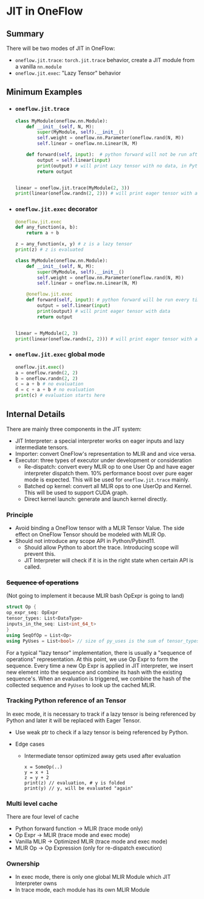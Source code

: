 # JIT in OneFlow

## Summary

There will be two modes of JIT in OneFlow:

- `oneflow.jit.trace`: `torch.jit.trace` behavior, create a JIT module from a vanilla `nn.module`
- `oneflow.jit.exec`: "Lazy Tensor" behavior

## Minimum Examples

- ### `oneflow.jit.trace`

  ```python
  class MyModule(oneflow.nn.Module):
      def __init__(self, N, M):
          super(MyModule, self).__init__()
          self.weight = oneflow.nn.Parameter(oneflow.rand(N, M))
          self.linear = oneflow.nn.Linear(N, M)

      def forward(self, input):  # python forward will not be run after the tracing
          output = self.linear(input)
          print(output) # will print Lazy tensor with no data, in Pytorch it prints tensor with data
          return output


  linear = oneflow.jit.trace(MyModule(2, 3))
  print(linear(oneflow.randn(2, 2))) # will print eager tensor with actual data
  ```

- ### `oneflow.jit.exec` decorator

  ```python
  @oneflow.jit.exec
  def any_function(a, b):
      return a + b

  z = any_function(x, y) # z is a lazy tensor
  print(z) # z is evaluated

  class MyModule(oneflow.nn.Module):
      def __init__(self, N, M):
          super(MyModule, self).__init__()
          self.weight = oneflow.nn.Parameter(oneflow.rand(N, M))
          self.linear = oneflow.nn.Linear(N, M)

      @oneflow.jit.exec
      def forward(self, input): # python forward will be run every time the module it is called
          output = self.linear(input)
          print(output) # will print eager tensor with data
          return output


  linear = MyModule(2, 3)
  print(linear(oneflow.randn(2, 2))) # will print eager tensor with actual data
  ```

- ### `oneflow.jit.exec` global mode

  ```python
  oneflow.jit.exec()
  a = oneflow.randn(2, 2)
  b = oneflow.randn(2, 2)
  c = a + b # no evaluation
  d = c + a + b # no evaluation
  print(c) # evaluation starts here
  ```

## Internal Details

There are mainly three components in the JIT system:

- JIT Interpreter: a special interpreter works on eager inputs and lazy intermediate tensors.
- Importer: convert OneFlow's representation to MLIR and and vice versa.
- Executor: three types of executor under development or consideration
  - Re-dispatch: convert every MLIR op to one User Op and have eager interpreter dispatch them. 10% performance boost over pure eager mode is expected. This will be used for `oneflow.jit.trace` mainly.
  - Batched op kernel: convert all MLIR ops to one UserOp and Kernel. This will be used to support CUDA graph.
  - Direct kernel launch: generate and launch kernel directly.

### Principle

- Avoid binding a OneFlow tensor with a MLIR Tensor Value. The side effect on OneFlow Tensor should be modeled with MLIR Op.
- Should not introduce any scope API in Python/Pybind11.
  - Should allow Python to abort the trace. Introducing scope will prevent this.
  - JIT Interpreter will check if it is in the right state when certain API is called.

### ~~Sequence of operations~~

(Not going to implement it because MLIR bash OpExpr is going to land)

```cpp
struct Op {
op_expr_seq: OpExpr
tensor_types: List<DataType>
inputs_in_the_seq: List<int_64_t>
}
using SeqOfOp = List<Op>
using PyUses = List<bool> // size of py_uses is the sum of tensor_types' sizes
```

For a typical "lazy tensor" implementation, there is usually a "sequence of operations" representation. At this point, we use Op Expr to form the sequence. Every time a new Op Expr is applied in JIT interpreter, we insert new element into the sequence and combine its hash with the existing sequence's. When an evaluation is triggered, we combine the hash of the collected sequence and `PyUses` to look up the cached MLIR.

### Tracking Python reference of an Tensor

In exec mode, it is necessary to track if a lazy tensor is being referenced by Python and later it will be replaced with Eager Tensor.

- Use weak ptr to check if a lazy tensor is being referenced by Python.
- Edge cases

  - Intermediate tensor optimized away gets used after evaluation
    ```python3
    x = SomeOp(..)
    y = x + 1
    z = y + 2
    print(z) // evaluation, # y is folded
    print(y) // y, will be evaluated "again"
    ```

### Multi level cache

There are four level of cache

- Python forward function -> MLIR (trace mode only)
- Op Expr -> MLIR (trace mode and exec mode)
- Vanilla MLIR -> Optimized MLIR (trace mode and exec mode)
- MLIR Op -> Op Expression (only for re-dispatch execution)

### Ownership

- In exec mode, there is only one global MLIR Module which JIT Interpreter owns
- In trace mode, each module has its own MLIR Module
